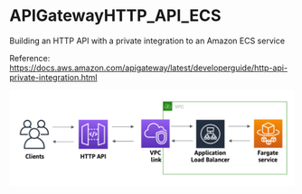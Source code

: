 # APIGatewayHTTP_API_ECS
Building an HTTP API with a private integration to an Amazon ECS service

Reference: https://docs.aws.amazon.com/apigateway/latest/developerguide/http-api-private-integration.html

![Optional Text](https://github.com/shashankkumar88/APIGatewayHTTP_API_ECS/blob/main/images/index.PNG)
